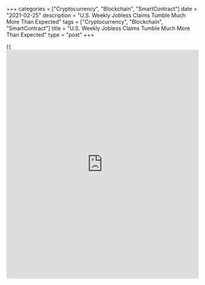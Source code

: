 +++
categories = ["Cryptocurrency", "Blockchain", "SmartContract"]
date = "2021-02-25"
description = "U.S. Weekly Jobless Claims Tumble Much More Than Expected"
tags = ["Cryptocurrency", "Blockchain", "SmartContract"]
title = "U.S. Weekly Jobless Claims Tumble Much More Than Expected"
type = "post"
+++

{{<iframe id="large-banner" src="https://www.bounty.group/#slide=12.0" width="100%" height="600" scrolling="no" style="border: 0px solid rgb(216, 221, 230); border-radius: 3px;">}}

A report released by the Labor Department on Thursday showed a steep
drop in first-time claims for U.S. unemployment benefits in the week
ended February 20th.

The Labor Department said initial jobless claims tumbled to 730,000, a
decrease of 111,000 from the previous week's revised level of 841,000.

Economists had expected jobless claims to drop to 838,000 from the
861,000 originally reported for the previous week.

The report showed the less volatile four-week moving average also fell
to 807,750, a decrease of 20,500 from the previous week's revised
average of 828,250.

For comments and feedback [contact](https://www.playgroundfx.com/contact/): editorial@rtt[news](https://www.letsplayfx.com/blog/forex-news-website/).com

[Economic News][1]

 **What parts of the world are seeing the best (and worst) economic
performances lately? Click[here][2] to check out our [Econ Scorecard][2]
and find out! See up-to-the-moment [ranking](https://www.playgroundfx.com/blog/crypto-exchange-ranking/)s for the best and worst
performers in [GDP][3], [unemployment rate][4], [inflation][5] and much
more.**

   1. www.rtt[news](https://www.letsplayfx.com/blog/forex-news-website/).com/Content/EconomicNews.aspx
   2. www.rtt[news](https://www.letsplayfx.com/blog/forex-news-website/).com/economic-scorecard/world-rank/PPI/highest-performance.aspx
   3. www.rtt[news](https://www.letsplayfx.com/blog/forex-news-website/).com/economic-scorecard/world-rank/GDP/highest-performance.aspx
   4. www.rtt[news](https://www.letsplayfx.com/blog/forex-news-website/).com/economic-scorecard/world-rank/unemployment-rate/lowest-performance.aspx
   5. www.rtt[news](https://www.letsplayfx.com/blog/forex-news-website/).com/economic-scorecard/world-rank/CPI/highest-performance.aspx